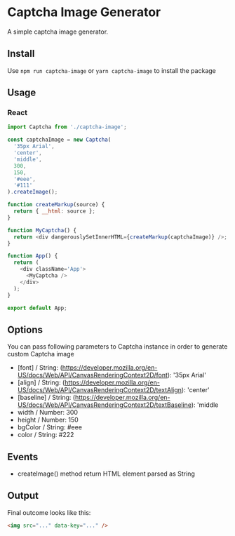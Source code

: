 # Captcha Image Generator

A simple captcha image generator.

## Install

Use `npm run captcha-image` or `yarn captcha-image` to install the package

## Usage

### React

```js
import Captcha from './captcha-image';

const captchaImage = new Captcha(
  '35px Arial',
  'center',
  'middle',
  300,
  150,
  '#eee',
  '#111'
).createImage();

function createMarkup(source) {
  return { __html: source };
}

function MyCaptcha() {
  return <div dangerouslySetInnerHTML={createMarkup(captchaImage)} />;
}

function App() {
  return (
    <div className='App'>
      <MyCaptcha />
    </div>
  );
}

export default App;
```

## Options

You can pass following parameters to Captcha instance in order to generate custom Captcha image

- [font] / String: (https://developer.mozilla.org/en-US/docs/Web/API/CanvasRenderingContext2D/font): '35px Arial'
- [align] / String: (https://developer.mozilla.org/en-US/docs/Web/API/CanvasRenderingContext2D/textAlign): 'center'
- [baseline] / String: (https://developer.mozilla.org/en-US/docs/Web/API/CanvasRenderingContext2D/textBaseline): 'middle
- width / Number: 300
- height / Number: 150
- bgColor / String: #eee
- color / String: #222

## Events

- createImage() method return HTML element parsed as String

## Output

Final outcome looks like this:

```html
<img src="..." data-key="..." />
```

